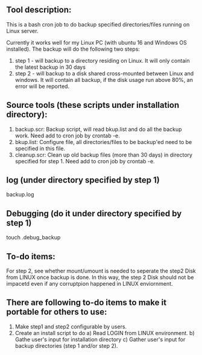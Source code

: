 Tool description:
-----------------
This is a bash cron job to do backup specified directories/files running on Linux server.

Currently it works well for my Linux PC (with ubuntu 16 and Windows OS installed). The backup will do the following two steps:
1. step 1 - will backup to a directory residing on Linux. It will only contain the latest backup in 30 days 
2. step 2 - will backup to a disk shared cross-mounted between Linux and windows. It will contain all backup, if the disk usage run above     80%, an error will be reported. 

Source tools (these scripts under installation directory):
-----------------------------------------------------------------------
1. backup.scr:
          Backup script, will read bkup.list and do all the backup work. Need add to cron job by crontab -e.
2. bkup.list:
          Configure file, all directories/files to be backup'ed need to be specified in this file.
3. cleanup.scr:
          Clean up old backup files (more than 30 days) in directory specified for step 1. Need add to cron job by crontab -e.

log (under directory specified by step 1)
------------------------------------------
backup.log 

Debugging (do it under directory  specified by step 1)
------------------------------------------------------
touch .debug_backup

To-do items:
------------
For step 2, see whether mount/umount is needed to seperate the step2 Disk from LINUX once backup is done. In this way, the step 2 Disk 
should not be impacetd even if any corruptpion happened in LINUX enviornment.

There are following to-do items to make it portable for others to use:
----------------------------------------------------------------------
1. Make step1 and step2 configurable by users.
2. Create an install script to do
          a) Read LOGIN from LINUX environment.
          b) Gathe user's input for installation directory
          c) Gather user's input for backup directories (step 1 and/or step 2).
